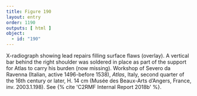 ```yaml
---
title: Figure 190
layout: entry
order: 1190
outputs: [ html ]
object:
  - id: "190"
---
```


X-radiograph showing lead repairs filling surface flaws (overlay). A vertical bar behind the right shoulder was soldered in place as part of the support for Atlas to carry his burden (now missing). Workshop of Severo da Ravenna (Italian, active 1496-before 1538), *Atlas*, Italy, second quarter of the 16th century or later, H. 14 cm (Musée des Beaux-Arts d’Angers, France, inv. 2003.1.198). See {% cite 'C2RMF Internal Report 2018b' %}.
